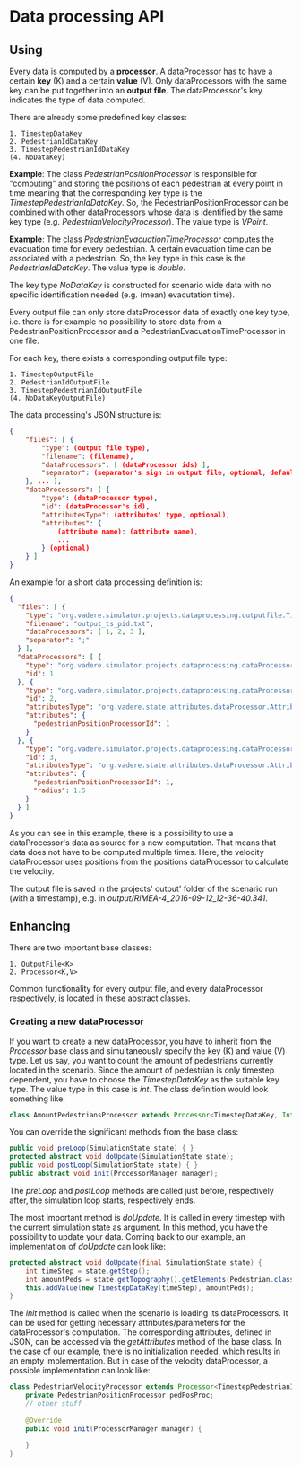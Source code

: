 # Data processing API

## Using

Every data is computed by a __processor__. A dataProcessor has to have a certain __key__ (K) and a certain __value__ (V). Only dataProcessors with the same key can be put together into an __output file__. The dataProcessor's key indicates the type of data computed.

There are already some predefined key classes:

	1. TimestepDataKey
	2. PedestrianIdDataKey
	3. TimestepPedestrianIdDataKey
	(4. NoDataKey)

__Example__: The class _PedestrianPositionProcessor_ is responsible for "computing" and storing the positions of each pedestrian at every point in time meaning that the corresponding key type is the _TimestepPedestrianIdDataKey_. So, the PedestrianPositionProcessor can be combined with other dataProcessors whose data is identified by the same key type (e.g. _PedestrianVelocityProcessor_). The value type is _VPoint_.

__Example__: The class _PedestrianEvacuationTimeProcessor_ computes the evacuation time for every pedestrian. A certain evacuation time can be associated with a pedestrian. So, the key type in this case is the _PedestrianIdDataKey_. The value type is _double_.

The key type _NoDataKey_ is constructed for scenario wide data with no specific identification needed (e.g. (mean) evacutation time).

Every output file can only store dataProcessor data of exactly one key type, i.e. there is for example no possibility to store data from a PedestrianPositionProcessor and a PedestrianEvacuationTimeProcessor in one file.

For each key, there exists a corresponding output file type:

	1. TimestepOutputFile
	2. PedestrianIdOutputFile
	3. TimestepPedestrianIdOutputFile
	(4. NoDataKeyOutputFile)



The data processing's JSON structure is:
```json
{
	"files": [ {
    	"type": (output file type),
        "filename": (filename),
        "dataProcessors": [ (dataProcessor ids) ],
        "separator": (separator's sign in output file, optional, default is space)
    }, ... ],
    "dataProcessors": [ {
    	"type": (dataProcessor type),
        "id": (dataProcessor's id),
        "attributesType": (attributes' type, optional),
        "attributes": {
        	(attribute name): (attribute name),
            ...
        } (optional)
    } ]
}
```

An example for a short data processing definition is:
```json
{
  "files": [ {
    "type": "org.vadere.simulator.projects.dataprocessing.outputfile.TimestepPedestrianIdOutputFile",
    "filename": "output_ts_pid.txt",
    "dataProcessors": [ 1, 2, 3 ],
    "separator": ";"
  } ],
  "dataProcessors": [ {
    "type": "org.vadere.simulator.projects.dataprocessing.dataProcessor.PedestrianPositionProcessor",
    "id": 1
  }, {
    "type": "org.vadere.simulator.projects.dataprocessing.dataProcessor.PedestrianVelocityProcessor",
    "id": 2,
    "attributesType": "org.vadere.state.attributes.dataProcessor.AttributesPedestrianVelocityProcessor",
    "attributes": {
      "pedestrianPositionProcessorId": 1
    }
  }, {
    "type": "org.vadere.simulator.projects.dataprocessing.dataProcessor.PedestrianDensityCountingProcessor",
    "id": 3,
    "attributesType": "org.vadere.state.attributes.dataProcessor.AttributesPedestrianDensityCountingProcessor",
    "attributes": {
      "pedestrianPositionProcessorId": 1,
      "radius": 1.5
    }
  } ]
}
```

As you can see in this example, there is a possibility to use a dataProcessor's data as source for a new computation. That means that data does not have to be computed multiple times. Here, the velocity dataProcessor uses positions from the positions dataProcessor to calculate the velocity.

The output file is saved in the projects' output' folder of the scenario run (with a timestamp), e.g. in _output/RiMEA-4_2016-09-12_12-36-40.341_.

## Enhancing

There are two important base classes:

	1. OutputFile<K>
	2. Processor<K,V>

Common functionality for every output file, and every dataProcessor respectively, is located in these abstract classes.

### Creating a new dataProcessor

If you want to create a new dataProcessor, you have to inherit from the _Processor_ base class and simultaneously specify the key (K) and value (V) type. Let us say, you want to count the amount of pedestrians currently located in the scenario. Since the amount of pedestrian is only timestep dependent, you have to choose the _TimestepDataKey_ as the suitable key type. The value type in this case is _int_. The class definition would look something like:

```java
class AmountPedestriansProcessor extends Processor<TimestepDataKey, Integer> { ... }
```

You can override the significant methods from the base class:
```java
public void preLoop(SimulationState state) { }
protected abstract void doUpdate(SimulationState state);
public void postLoop(SimulationState state) { }
public abstract void init(ProcessorManager manager);
```

The _preLoop_ and _postLoop_ methods are called just before, respectively after, the simulation loop starts, respectively ends.

The most important method is _doUpdate_. It is called in every timestep with the current simulation state as argument. In this method, you have the possibility to update your data. Coming back to our example, an implementation of _doUpdate_ can look like:

```java
protected abstract void doUpdate(final SimulationState state) {
	int timeStep = state.getStep();
    int amountPeds = state.getTopography().getElements(Pedestrian.class).size();
    this.addValue(new TimestepDataKey(timeStep), amountPeds);
}
```

The _init_ method is called when the scenario is loading its dataProcessors. It can be used for getting necessary attributes/parameters for the dataProcessor's computation. The corresponding attributes, defined in JSON, can be accessed via the _getAttributes_ method of the base class. In the case of our example, there is no initialization needed, which results in an empty implementation. But in case of the velocity dataProcessor, a possible implementation can look like:

```java
class PedestrianVelocityProcessor extends Processor<TimestepPedestrianIdDataKey, Double> {
	private PedestrianPositionProcessor pedPosProc;
	// other stuff
    
    @Override
    public void init(ProcessorManager manager) {
    	
    }
}
```
